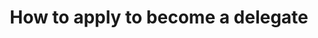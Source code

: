---
id: apply-become-delegate
title: How to apply to become a delegate
sidebar_label: Become a delegate
description: todo:qqq
---